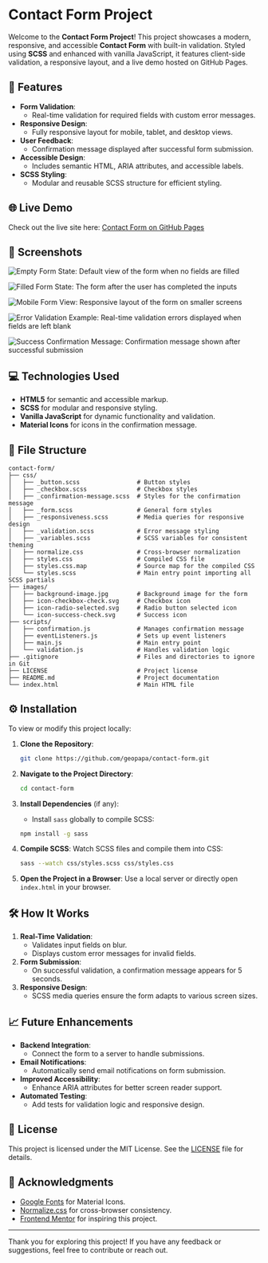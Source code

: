 # Contact Form Project

Welcome to the **Contact Form Project**! This project showcases a modern, responsive, and accessible **Contact Form** with built-in validation. Styled using **SCSS** and enhanced with vanilla JavaScript, it features client-side validation, a responsive layout, and a live demo hosted on GitHub Pages.

## 🚀 Features

-   **Form Validation**:
    -   Real-time validation for required fields with custom error messages.
-   **Responsive Design**:
    -   Fully responsive layout for mobile, tablet, and desktop views.
-   **User Feedback**:
    -   Confirmation message displayed after successful form submission.
-   **Accessible Design**:
    -   Includes semantic HTML, ARIA attributes, and accessible labels.
-   **SCSS Styling**:
    -   Modular and reusable SCSS structure for efficient styling.

## 🌐 Live Demo

Check out the live site here: [Contact Form on GitHub Pages](https://georgepapalazaridis.github.io/contact-form/)

## 🎨 Screenshots

![Empty Form State: Default view of the form when no fields are filled](https://github.com/user-attachments/assets/b21d2d18-a666-4f62-a40d-c748bcaec3b0)

![Filled Form State: The form after the user has completed the inputs](https://github.com/user-attachments/assets/a1adc21d-8217-4427-89f7-ab9409d7710c)

![Mobile Form View: Responsive layout of the form on smaller screens](https://github.com/user-attachments/assets/63d858db-e372-42ea-ad9b-49a8893a7cd8)

![Error Validation Example: Real-time validation errors displayed when fields are left blank](https://github.com/user-attachments/assets/934f0b7e-3ac1-4a81-a404-216d59b0735e)

![Success Confirmation Message: Confirmation message shown after successful submission](https://github.com/user-attachments/assets/b43c721e-74c3-4680-8408-e1d1df86e255)


## 💻 Technologies Used

-   **HTML5** for semantic and accessible markup.
-   **SCSS** for modular and responsive styling.
-   **Vanilla JavaScript** for dynamic functionality and validation.
-   **Material Icons** for icons in the confirmation message.

## 📂 File Structure

```plaintext
contact-form/
├── css/
│   ├── _button.scss                # Button styles
│   ├── _checkbox.scss              # Checkbox styles
│   ├── _confirmation-message.scss  # Styles for the confirmation message
│   ├── _form.scss                  # General form styles
│   ├── _responsiveness.scss        # Media queries for responsive design
│   ├── _validation.scss            # Error message styling
│   ├── _variables.scss             # SCSS variables for consistent theming
│   ├── normalize.css               # Cross-browser normalization
│   ├── styles.css                  # Compiled CSS file
│   ├── styles.css.map              # Source map for the compiled CSS
│   └── styles.scss                 # Main entry point importing all SCSS partials
├── images/
│   ├── background-image.jpg        # Background image for the form
│   ├── icon-checkbox-check.svg     # Checkbox icon
│   ├── icon-radio-selected.svg     # Radio button selected icon
│   └── icon-success-check.svg      # Success icon
├── scripts/
│   ├── confirmation.js             # Manages confirmation message
│   ├── eventListeners.js           # Sets up event listeners
│   ├── main.js                     # Main entry point
│   └── validation.js               # Handles validation logic
├── .gitignore                      # Files and directories to ignore in Git
├── LICENSE                         # Project license
├── README.md                       # Project documentation
└── index.html                      # Main HTML file
```

## ⚙️ Installation

To view or modify this project locally:

1. **Clone the Repository**:

    ```bash
    git clone https://github.com/geopapa/contact-form.git
    ```

2. **Navigate to the Project Directory**:

    ```bash
    cd contact-form
    ```

3. **Install Dependencies** (if any):

    - Install `sass` globally to compile SCSS:

    ```bash
    npm install -g sass
    ```

4. **Compile SCSS**:
   Watch SCSS files and compile them into CSS:

    ```bash
    sass --watch css/styles.scss css/styles.css
    ```

5. **Open the Project in a Browser**:
   Use a local server or directly open `index.html` in your browser.

## 🛠️ How It Works

1. **Real-Time Validation**:
    - Validates input fields on blur.
    - Displays custom error messages for invalid fields.
2. **Form Submission**:
    - On successful validation, a confirmation message appears for 5 seconds.
3. **Responsive Design**:
    - SCSS media queries ensure the form adapts to various screen sizes.

## 📈 Future Enhancements

-   **Backend Integration**:
    -   Connect the form to a server to handle submissions.
-   **Email Notifications**:
    -   Automatically send email notifications on form submission.
-   **Improved Accessibility**:
    -   Enhance ARIA attributes for better screen reader support.
-   **Automated Testing**:
    -   Add tests for validation logic and responsive design.

## 📝 License

This project is licensed under the MIT License. See the [LICENSE](LICENSE) file for details.

## 🤝 Acknowledgments

-   [Google Fonts](https://fonts.google.com/) for Material Icons.
-   [Normalize.css](https://necolas.github.io/normalize.css/) for cross-browser consistency.
-   [Frontend Mentor](https://www.frontendmentor.io/) for inspiring this project.

---

Thank you for exploring this project! If you have any feedback or suggestions, feel free to contribute or reach out.
